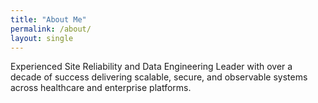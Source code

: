 ```yaml
---
title: "About Me"
permalink: /about/
layout: single
---
```

Experienced Site Reliability and Data Engineering Leader with over a decade of success delivering scalable, secure, and observable systems across healthcare and enterprise platforms.
